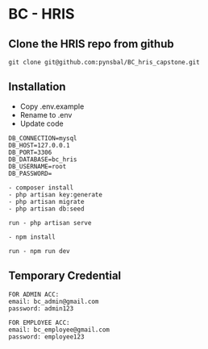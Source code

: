 # BC - HRIS

## Clone the HRIS repo from github

```
git clone git@github.com:pynsbal/BC_hris_capstone.git

```

## Installation

-   Copy .env.example
-   Rename to .env
-   Update code

```
DB_CONNECTION=mysql
DB_HOST=127.0.0.1
DB_PORT=3306
DB_DATABASE=bc_hris
DB_USERNAME=root
DB_PASSWORD=

```

```
- composer install
- php artisan key:generate
- php artisan migrate
- php artisan db:seed

run - php artisan serve

```

```
- npm install

run - npm run dev

```

## Temporary Credential

```
FOR ADMIN ACC:
email: bc_admin@gmail.com
password: admin123
```

```
FOR EMPLOYEE ACC:
email: bc_employee@gmail.com
password: employee123
```
